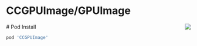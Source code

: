 # CCGPUImage/GPUImage #

<div style="float: right"><img src="http://sunsetlakesoftware.com/sites/default/files/GPUImageLogo.png" /></div>
# Pod Install

```sh
pod 'CCGPUImage'
```

